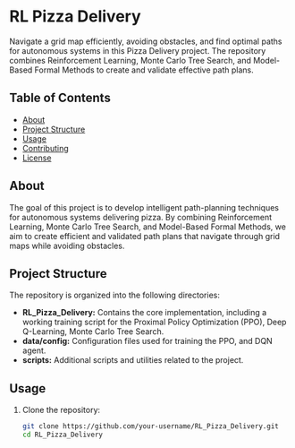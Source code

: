 # RL Pizza Delivery

Navigate a grid map efficiently, avoiding obstacles, and find optimal paths for autonomous systems in this Pizza Delivery project. The repository combines Reinforcement Learning, Monte Carlo Tree Search, and Model-Based Formal Methods to create and validate effective path plans.

## Table of Contents

- [About](#about)
- [Project Structure](#project-structure)
- [Usage](#usage)
- [Contributing](#contributing)
- [License](#license)

## About

The goal of this project is to develop intelligent path-planning techniques for autonomous systems delivering pizza. By combining Reinforcement Learning, Monte Carlo Tree Search, and Model-Based Formal Methods, we aim to create efficient and validated path plans that navigate through grid maps while avoiding obstacles.

## Project Structure

The repository is organized into the following directories:

- **RL_Pizza_Delivery:** Contains the core implementation, including a working training script for the Proximal Policy Optimization (PPO), Deep Q-Learning, Monte Carlo Tree Search.
- **data/config:** Configuration files used for training the PPO, and DQN agent.
- **scripts:** Additional scripts and utilities related to the project.

## Usage

1. Clone the repository:

   ```bash
   git clone https://github.com/your-username/RL_Pizza_Delivery.git
   cd RL_Pizza_Delivery